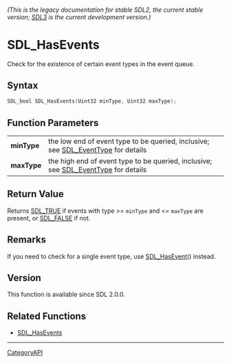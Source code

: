 ###### (This is the legacy documentation for stable SDL2, the current stable version; [SDL3](https://wiki.libsdl.org/SDL3/) is the current development version.)
# SDL_HasEvents

Check for the existence of certain event types in the event queue.

## Syntax

```c
SDL_bool SDL_HasEvents(Uint32 minType, Uint32 maxType);

```

## Function Parameters

|                 |                                                                                                     |
| --------------- | --------------------------------------------------------------------------------------------------- |
| **minType**     | the low end of event type to be queried, inclusive; see [SDL_EventType](SDL_EventType.md) for details  |
| **maxType**     | the high end of event type to be queried, inclusive; see [SDL_EventType](SDL_EventType.md) for details |

## Return Value

Returns [SDL_TRUE](SDL_TRUE.md) if events with type >= `minType` and <=
`maxType` are present, or [SDL_FALSE](SDL_FALSE.md) if not.

## Remarks

If you need to check for a single event type, use
[SDL_HasEvent](SDL_HasEvent.md)() instead.

## Version

This function is available since SDL 2.0.0.

## Related Functions

* [SDL_HasEvents](SDL_HasEvents.md)

----
[CategoryAPI](CategoryAPI.md)
